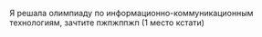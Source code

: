 Я решала олимпиаду по информационно-коммуникационным технологиям, зачтите пжпжппжп
(1 место кстати)
